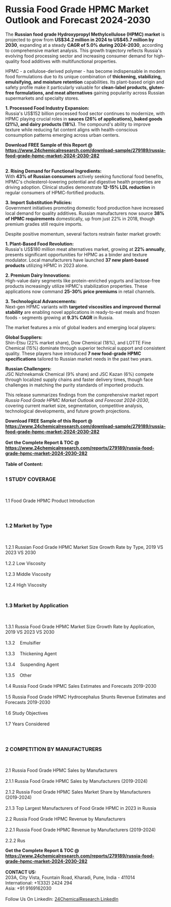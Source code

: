 <h1>Russia Food Grade HPMC Market Outlook and Forecast 2024-2030</h1><p>The <strong>Russian food grade Hydroxypropyl Methylcellulose (HPMC) market</strong> is projected to grow from <strong>US$34.2 million in 2024 to US$45.7 million by 2030</strong>, expanding at a steady <strong>CAGR of 5.0% during 2024-2030</strong>, according to comprehensive market analysis. This growth trajectory reflects Russia's evolving food processing sector and increasing consumer demand for high-quality food additives with multifunctional properties.</p><p>HPMC - a cellulose-derived polymer - has become indispensable in modern food formulations due to its unique combination of <strong>thickening, stabilizing, emulsifying, and moisture retention</strong> capabilities. Its plant-based origin and safety profile make it particularly valuable for <strong>clean-label products, gluten-free formulations, and meat alternatives</strong> gaining popularity across Russian supermarkets and specialty stores.</p><p><strong>1. Processed Food Industry Expansion:</strong><br>
Russia's US$152 billion processed food sector continues to modernize, with HPMC playing crucial roles in <strong>sauces (26% of applications), baked goods (21%), and dairy products (18%)</strong>. The compound's ability to improve texture while reducing fat content aligns with health-conscious consumption patterns emerging across urban centers.</p><div><b>Download FREE Sample of this Report @ 
            <a href="https://www.24chemicalresearch.com/download-sample/279189/russia-food-grade-hpmc-market-2024-2030-282">
            https://www.24chemicalresearch.com/download-sample/279189/russia-food-grade-hpmc-market-2024-2030-282</a></b></div><br><p><strong>2. Rising Demand for Functional Ingredients:</strong><br>
With <strong>43% of Russian consumers</strong> actively seeking functional food benefits, HPMC's cholesterol-lowering potential and digestive health properties are driving adoption. Clinical studies demonstrate <strong>12-15% LDL reduction</strong> in regular consumers of HPMC-fortified products.</p><p><strong>3. Import Substitution Policies:</strong><br>
Government initiatives promoting domestic food production have increased local demand for quality additives. Russian manufacturers now source <strong>38% of HPMC requirements</strong> domestically, up from just 22% in 2018, though premium grades still require imports.</p><p>Despite positive momentum, several factors restrain faster market growth:</p><p><strong>1. Plant-Based Food Revolution:</strong><br>
Russia's US$180 million meat alternatives market, growing at <strong>22% annually</strong>, presents significant opportunities for HPMC as a binder and texture modulator. Local manufacturers have launched <strong>37 new plant-based products</strong> utilizing HPMC in 2023 alone.</p><p><strong>2. Premium Dairy Innovations:</strong><br>
High-value dairy segments like protein-enriched yogurts and lactose-free products increasingly utilize HPMC's stabilization properties. These applications now command <strong>25-30% price premiums</strong> in retail channels.</p><p><strong>3. Technological Advancements:</strong><br>
Next-gen HPMC variants with <strong>targeted viscosities and improved thermal stability</strong> are enabling novel applications in ready-to-eat meals and frozen foods - segments growing at <strong>9.3% CAGR</strong> in Russia.</p><p>The market features a mix of global leaders and emerging local players:</p><p><strong>Global Suppliers:</strong><br>
Shin-Etsu (22% market share), Dow Chemical (18%), and LOTTE Fine Chemical (15%) dominate through superior technical support and consistent quality. These players have introduced <strong>7 new food-grade HPMC specifications</strong> tailored to Russian market needs in the past two years.</p><p><strong>Russian Challengers:</strong><br>
JSC Nizhnekamsk Chemical (9% share) and JSC Kazan (6%) compete through localized supply chains and faster delivery times, though face challenges in matching the purity standards of imported products.</p><p>This release summarizes findings from the comprehensive market report <em>Russia Food Grade HPMC Market Outlook and Forecast 2024-2030</em>, covering current market size, segmentation, competitive analysis, technological developments, and future growth projections.</p><div><b>Download FREE Sample of this Report @ 
            <a href="https://www.24chemicalresearch.com/download-sample/279189/russia-food-grade-hpmc-market-2024-2030-282">
            https://www.24chemicalresearch.com/download-sample/279189/russia-food-grade-hpmc-market-2024-2030-282</a></b></div><br><div><b>Get the Complete Report & TOC @ 
            <a href="https://www.24chemicalresearch.com/reports/279189/russia-food-grade-hpmc-market-2024-2030-282">
            https://www.24chemicalresearch.com/reports/279189/russia-food-grade-hpmc-market-2024-2030-282</a></b></div><br>
            <b>Table of Content:</b><p><h2><span style="font-size:16px"><strong>1 STUDY COVERAGE</strong></span></h2><br />
<p>1.1 Food Grade HPMC Product Introduction</p><br />
<h2><span style="font-size:16px"><strong>1.2 Market by Type</strong></span></h2><br />
<p>1.2.1 Russian Food Grade HPMC Market Size Growth Rate by Type, 2019 VS 2023 VS 2030<br /><br />
1.2.2 Low Viscosity&nbsp;&nbsp; &nbsp;<br /><br />
1.2.3 Middle Viscosity<br /><br />
1.2.4 High Viscosity<br /><br />
<h2><span style="font-size:16px"><strong>1.3 Market by Application</strong></span></h2><br />
<p>1.3.1 Russia Food Grade HPMC Market Size Growth Rate by Application, 2019 VS 2023 VS 2030<br /><br />
1.3.2&nbsp;&nbsp; &nbsp;Emulsifier<br /><br />
1.3.3&nbsp;&nbsp; &nbsp;Thickening Agent<br /><br />
1.3.4&nbsp;&nbsp; &nbsp;Suspending Agent<br /><br />
1.3.5&nbsp;&nbsp; &nbsp;Other<br /><br />
1.4 Russia Food Grade HPMC Sales Estimates and Forecasts 2019-2030<br /><br />
1.5 Russia Food Grade HPMC Hydrocephalus Shunts Revenue Estimates and Forecasts 2019-2030<br /><br />
1.6 Study Objectives<br /><br />
1.7 Years Considered</p><br />
<h2><span style="font-size:16px"><strong>2 COMPETITION BY MANUFACTURERS</strong></span></h2><br />
<p>2.1 Russia Food Grade HPMC Sales by Manufacturers<br /><br />
2.1.1 Russia Food Grade HPMC Sales by Manufacturers (2019-2024)<br /><br />
2.1.2 Russia Food Grade HPMC Sales Market Share by Manufacturers (2019-2024)<br /><br />
2.1.3 Top Largest Manufacturers of Food Grade HPMC in 2023 in Russia<br /><br />
2.2 Russia Food Grade HPMC Revenue by Manufacturers<br /><br />
2.2.1 Russia Food Grade HPMC Revenue by Manufacturers (2019-2024)<br /><br />
2.2.2 Rus</p><div><b>Get the Complete Report & TOC @ 
            <a href="https://www.24chemicalresearch.com/reports/279189/russia-food-grade-hpmc-market-2024-2030-282">
            https://www.24chemicalresearch.com/reports/279189/russia-food-grade-hpmc-market-2024-2030-282</a></b></div><br><b>CONTACT US:</b><br>
            203A, City Vista, Fountain Road, Kharadi, Pune, India - 411014<br>
            International: +1(332) 2424 294<br>
            Asia: +91 9169162030 <br><br>
            Follow Us On LinkedIn: <a href="https://www.linkedin.com/company/24chemicalresearch/">24ChemicalResearch LinkedIn</a>
